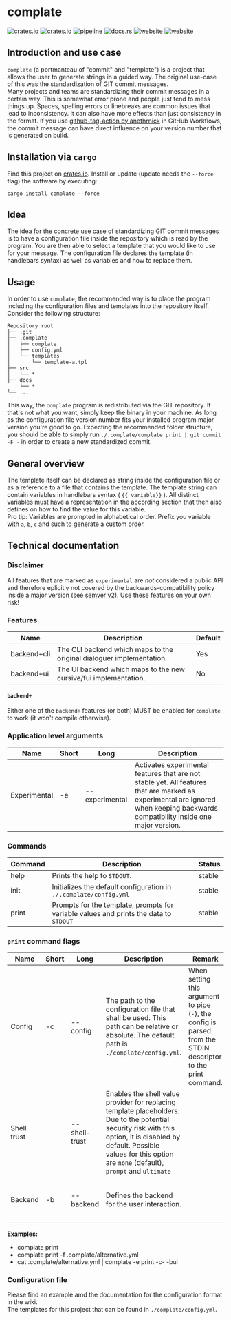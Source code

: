 # complate

[![crates.io](https://img.shields.io/crates/v/complate.svg)](https://crates.io/crates/complate)
[![crates.io](https://img.shields.io/crates/d/complate?label=crates.io%20downloads)](https://crates.io/crates/complate)
[![pipeline](https://github.com/replicadse/complate/workflows/pipeline/badge.svg)](https://github.com/replicadse/complate/actions?query=workflow%3Apipeline)
[![docs.rs](https://img.shields.io/badge/docs.rs-latest-blue)](https://docs.rs/crate/complate/latest)
[![website](https://img.shields.io/badge/home-GitHub-blue)](https://github.com/replicadse/complate)
[![website](https://img.shields.io/badge/website-GitHub-blue)](https://replicadse.github.io/complate)

## Introduction and use case

`complate` (a portmanteau of "commit" and "template") is a project that allows the user to generate strings in a guided way. The original use-case of this was the standardization of GIT commit messages.\
Many projects and teams are standardizing their commit messages in a certain way. This is somewhat error prone and people just tend to mess things up. Spaces, spelling errors or linebreaks are common issues that lead to inconsistency. It can also have more effects than just consistency in the format. If you use [github-tag-action by anothrnick](https://github.com/anothrNick/github-tag-action) in GitHub Workflows, the commit message can have direct influence on your version number that is generated on build.

## Installation via `cargo`
Find this project on [crates.io](https://crates.io/crates/complate).
Install or update (update needs the `--force` flag) the software by executing:
```
cargo install complate --force
```

## Idea

The idea for the concrete use case of standardizing GIT commit messages is to have a configuration file inside the repository which is read by the program. You are then able to select a template that you would like to use for your message. The configuration file declares the template (in handlebars syntax) as well as variables and how to replace them.

## Usage

In order to use `complate`, the recommended way is to place the program including the configuration files and templates into the repository itself. Consider the following structure:
```
Repository root
├── .git
├── .complate
│   ├── complate
│   ├── config.yml
│   └── templates
│       └── template-a.tpl
├── src
│   └── *
├── docs
    └── *
└── ...
```

This way, the `complate` program is redistributed via the GIT repository. If that's not what you want, simply keep the binary in your machine. As long as the configuration file version number fits your installed program major version you're good to go.
Expecting the recommended folder structure, you should be able to simply run `./.complate/complate print | git commit -F -` in order to create a new standardized commit.

## General overview

The template itself can be declared as string inside the configuration file or as a reference to a file that contains the template. The template string can contain variables in handlebars syntax ( `{{ variable}}` ). All distinct variables must have a representation in the according section that then also defines on how to find the value for this variable.\
Pro tip: Variables are prompted in alphabetical order. Prefix you variable with `a`, `b`, `c` and such to generate a custom order.

## Technical documentation

### Disclaimer

All features that are marked as `experimental` are _not_ considered a public API and therefore eplicitly not covered by the backwards-compatibility policy inside a major version (see [semver v2](https://semver.org)). Use these features on your own risk!

### Features

|Name|Description|Default|
|-- |-- |-- |
|backend+cli|The CLI backend which maps to the original dialoguer implementation.|Yes|
|backend+ui|The UI backend which maps to the new cursive/fui implementation.|No|

#### `backend+`

Either one of the `backend+` features (or both) MUST be enabled for `complate` to work (it won't compile otherwise).

### Application level arguments

|Name|Short|Long|Description|
|-- |-- |-- |-- |
|Experimental|-e|--experimental|Activates experimental features that are not stable yet. All features that are marked as experimental are ignored when keeping backwards compatibility inside one major version.|

### Commands

|Command|Description|Status|
|-- |-- |-- |
|help|Prints the help to `STDOUT`.|stable|
|init|Initializes the default configuration in `./.complate/config.yml`|stable|
|print|Prompts for the template, prompts for variable values and prints the data to `STDOUT`|stable|

### `print` command flags

|Name|Short|Long|Description|Remark|Status|
|-- |-- |-- |-- |-- |--|
|Config|-c|--config|The path to the configuration file that shall be used. This path can be relative or absolute. The default path is `./complate/config.yml`.|When setting this argument to pipe (`-`), the config is parsed from the STDIN descriptor to the print command.|stable for file path, experimental for STDIN descriptor|
|Shell trust||--shell-trust|Enables the shell value provider for replacing template placeholders. Due to the potential security risk with this option, it is disabled by default. Possible values for this option are `none` (default), `prompt` and `ultimate`||stable|
|Backend|-b|--backend|Defines the backend for the user interaction.||`CLI` is stable. `UI` is experimental (feature = "backend+ui").

**Examples:**
* complate print
* complate print -f .complate/alternative.yml
* cat .complate/alternative.yml | complate -e print -c- -bui

### Configuration file

Please find an example amd the documentation for the configuration format in the wiki.\
The templates for this project that can be found in `./complate/config.yml`.

<!-- cargo-sync-readme start -->


<!-- cargo-sync-readme end -->
